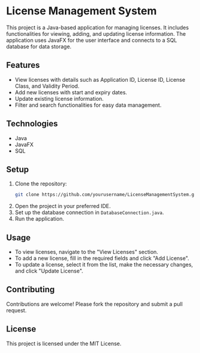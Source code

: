 # License Management System

This project is a Java-based application for managing licenses. It includes functionalities for viewing, adding, and updating license information. The application uses JavaFX for the user interface and connects to a SQL database for data storage.

## Features
- View licenses with details such as Application ID, License ID, License Class, and Validity Period.
- Add new licenses with start and expiry dates.
- Update existing license information.
- Filter and search functionalities for easy data management.

## Technologies
- Java
- JavaFX
- SQL

## Setup
1. Clone the repository:
   ```bash
   git clone https://github.com/yourusername/LicenseManagementSystem.git
   ```
2. Open the project in your preferred IDE.
3. Set up the database connection in `DatabaseConnection.java`.
4. Run the application.

## Usage
- To view licenses, navigate to the "View Licenses" section.
- To add a new license, fill in the required fields and click "Add License".
- To update a license, select it from the list, make the necessary changes, and click "Update License".

## Contributing
Contributions are welcome! Please fork the repository and submit a pull request.

## License
This project is licensed under the MIT License.